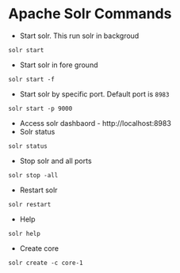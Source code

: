 # Apache Solr Commands
* Start solr. This run solr in backgroud
```
solr start
```
* Start solr in fore ground
```
solr start -f
```
* Start solr by specific port. Default port is `8983`
```
solr start -p 9000
```
* Access solr dashbaord - http://localhost:8983
* Solr status
```
solr status
```
* Stop solr and all ports
```
solr stop -all
```
* Restart solr
```
solr restart
```
* Help
```
solr help
```
* Create core
```
solr create -c core-1
```
